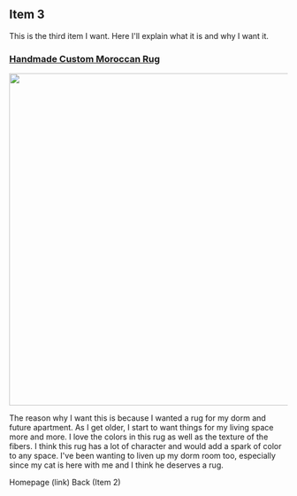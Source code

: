 ## Item 3
<p> This is the third item I want. Here I'll explain what it is and why I want it. </p>

### [Handmade Custom Moroccan Rug](https://www.etsy.com/listing/1193262444/costum-moroccan-colorful-rug-authentic?click_key=31f99ddb23568020f45c1334703eb0c941d7ea61%3A1193262444&click_sum=011d8193&ref=user_profile&pro=1&frs=1&sts=1)
<img src="/assets/rug.png" width="600" height="600">
<p> The reason why I want this is because I wanted a rug for my dorm and future apartment. As I get older, I start to want things for my living space more and more. I love the colors in this rug as well as the texture of the fibers. I think this rug has a lot of character and would add a spark of color to any space. I've been wanting to liven up my dorm room too, especially since my cat is here with me and I think he deserves a rug. </p>
  
<p> Homepage (link) Back (Item 2) </p>

